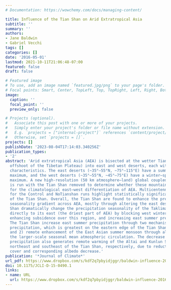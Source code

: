```yaml
---
# Documentation: https://wowchemy.com/docs/managing-content/

title: Influence of the Tian Shan on Arid Extratropical Asia
subtitle: ''
summary: ''
authors:
- Jane Baldwin
- Gabriel Vecchi
tags: []
categories: []
date: '2016-05-01'
lastmod: 2021-10-11T21:06:48-07:00
featured: false
draft: false

# Featured image
# To use, add an image named `featured.jpg/png` to your page's folder.
# Focal points: Smart, Center, TopLeft, Top, TopRight, Left, Right, BottomLeft, Bottom, BottomRight.
image:
  caption: ''
  focal_point: ''
  preview_only: false

# Projects (optional).
#   Associate this post with one or more of your projects.
#   Simply enter your project's folder or file name without extension.
#   E.g. `projects = ["internal-project"]` references `content/project/deep-learning/index.md`.
#   Otherwise, set `projects = []`.
projects: []
publishDate: '2023-08-04T17:14:03.340256Z'
publication_types:
- '2'
abstract: 'Arid extratropical Asia (AEA) is bisected at the wetter Tian Shan (a northern
  offshoot of the Tibetan Plateau) into east and west deserts, each with unique climatological
  characteristics. The east deserts (~35°–55°N, ~75°–115°E) have a summer precipitation
  maximum, and the west deserts (~35°–55°N, ~45°–75°E) have a winter–spring precipitation
  maximum. A new high-resolution (50 km atmosphere–land) global coupled climate model
  is run with the Tian Shan removed to determine whether these mountains are responsible
  for the climatological east–west differentiation of AEA. Multicentennial simulations
  for the Control and NoTianshan runs highlight statistically significant effects
  of the Tian Shan. Overall, the Tian Shan are found to enhance the precipitation
  seasonality gradient across AEA, mostly through altering the east deserts. The Tian
  Shan dramatically change the precipitation seasonality of the Taklimakan Desert
  directly to its east (the driest part of AEA) by blocking west winter precipitation,
  enhancing subsidence over this region, and increasing east summer precipitation.
  The Tian Shan increase east summer precipitation through two mechanisms: 1) orographic
  precipitation, which is greatest on the eastern edge of the Tian Shan in summer,
  and 2) remote enhancement of the East Asian summer monsoon through alteration of
  the larger-scale seasonal mean atmospheric circulation. The decrease in east winter
  precipitation also generates remote warming of the Altai and Kunlun Shan, mountains
  northeast and southeast of the Tian Shan, respectively, due to reduction of snow
  cover and corresponding albedo decrease.'
publication: '*Journal of Climate*'
url_pdf: https://www.dropbox.com/s/kdf2q7pbyidjggr/baldwin-influence-2016.pdf?dl=0
doi: 10.1175/JCLI-D-15-0490.1
links:
- name: URL
  url: https://www.dropbox.com/s/kdf2q7pbyidjggr/baldwin-influence-2016.pdf?dl=0
---
```

